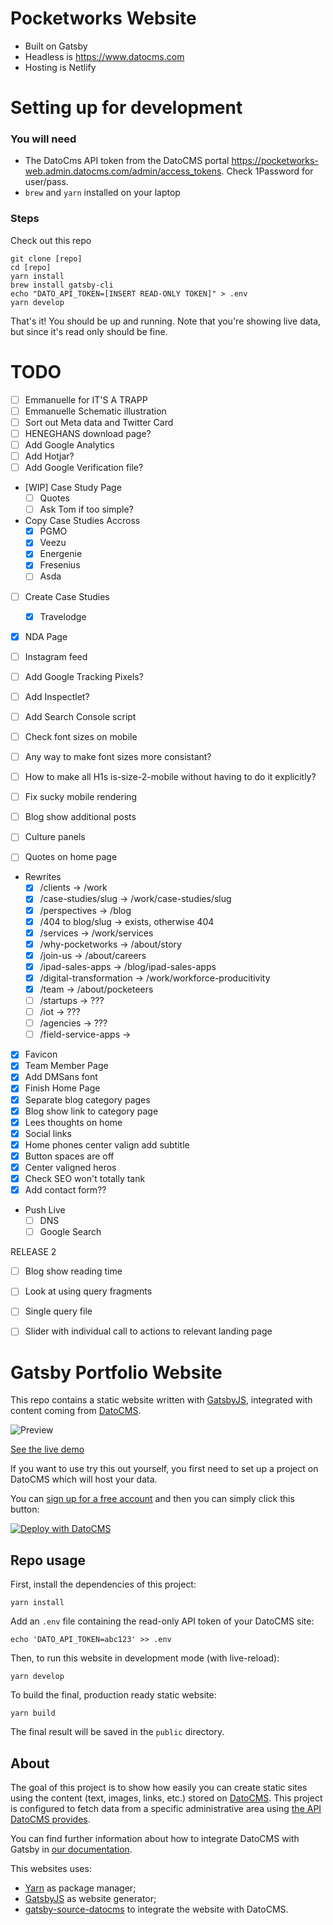 # Pocketworks Website

* Built on Gatsby
* Headless is https://www.datocms.com
* Hosting is Netlify

# Setting up for development

### You will need

* The DatoCms API token from the DatoCMS portal https://pocketworks-web.admin.datocms.com/admin/access_tokens. Check 1Password for user/pass.
* `brew` and `yarn` installed on your laptop

### Steps

Check out this repo

    git clone [repo]
    cd [repo]
    yarn install 
    brew install gatsby-cli
    echo "DATO_API_TOKEN=[INSERT READ-ONLY TOKEN]" > .env
    yarn develop
    
That's it! You should be up and running. Note that you're showing live data, but since it's read only should be fine. 

# TODO

* [ ] Emmanuelle for IT'S A TRAPP 
* [ ] Emmanuelle Schematic illustration
* [ ] Sort out Meta data and Twitter Card
* [ ] HENEGHANS download page?
* [ ] Add Google Analytics
* [ ] Add Hotjar?
* [ ] Add Google Verification file?
* [WIP] Case Study Page
  * [ ] Quotes
  * [ ] Ask Tom if too simple?
* Copy Case Studies Accross
  * [X] PGMO
  * [X] Veezu
  * [X] Energenie
  * [X] Fresenius
  * [ ] Asda
* [ ] Create Case Studies
  * [X] Travelodge
* [X] NDA Page
* [ ] Instagram feed
* [ ] Add Google Tracking Pixels?
* [ ] Add Inspectlet?
* [ ] Add Search Console script
* [ ] Check font sizes on mobile
* [ ] Any way to make font sizes more consistant?
* [ ] How to make all H1s is-size-2-mobile without having to do it explicitly?
* [ ] Fix sucky mobile rendering
* [ ] Blog show additional posts 
* [ ] Culture panels
* [ ] Quotes on home page


* Rewrites
  * [X] /clients                -> /work
  * [X] /case-studies/slug      -> /work/case-studies/slug
  * [X] /perspectives           -> /blog
  * [X] /404 to blog/slug       -> exists, otherwise 404
  * [X] /services               -> /work/services
  * [X] /why-pocketworks        -> /about/story
  * [X] /join-us                -> /about/careers
  * [X] /ipad-sales-apps        -> /blog/ipad-sales-apps
  * [X] /digital-transformation -> /work/workforce-producitivity
  * [X] /team                   -> /about/pocketeers
  * [ ] /startups               -> ???
  * [ ] /iot                    -> ???
  * [ ] /agencies               -> ???
  * [ ] /field-service-apps     -> 
* [X] Favicon
* [X] Team Member Page
* [X] Add DMSans font
* [X] Finish Home Page
* [X] Separate blog category pages
* [X] Blog show link to category page
* [X] Lees thoughts on home
* [X] Social links
* [X] Home phones center valign add subtitle
* [X] Button spaces are off
* [X] Center valigned heros  
* [X] Check SEO won't totally tank
* [X] Add contact form??

* Push Live
  * [ ] DNS
  * [ ] Google Search 

RELEASE 2
* [ ] Blog show reading time
* [ ] Look at using query fragments
* [ ] Single query file
* [ ] Slider with individual call to actions to relevant landing page


# Gatsby Portfolio Website

This repo contains a static website written with [GatsbyJS](https://www.gatsbyjs.org/), integrated with content coming from [DatoCMS](https://www.datocms.com).

![Preview](preview.png)

[See the live demo](https://datocms-gatsby-demo.netlify.com/)

If you want to use try this out yourself, you first need to set up a project on DatoCMS which will host your data.

You can [sign up for a free account](https://dashboard.datocms.com/signup) and then you can simply click this button:

[![Deploy with DatoCMS](https://dashboard.datocms.com/deploy/button.svg)](https://dashboard.datocms.com/projects/new-from-template/static-website/gatsby-portfolio)

## Repo usage

First, install the dependencies of this project:

```
yarn install
```

Add an `.env` file containing the read-only API token of your DatoCMS site:

```
echo 'DATO_API_TOKEN=abc123' >> .env
```

Then, to run this website in development mode (with live-reload):

```
yarn develop
```

To build the final, production ready static website:

```
yarn build
```

The final result will be saved in the `public` directory.

## About

The goal of this project is to show how easily you can create static sites using the content (text, images, links, etc.) stored on [DatoCMS](https://www.datocms.com). This project is configured to fetch data from a specific administrative area using [the API DatoCMS provides](https://www.datocms.com/docs/content-management-api).

You can find further information about how to integrate DatoCMS with Gatsby in [our documentation](https://www.datocms.com/docs/static-generators/gatsbyjs).

This websites uses:

- [Yarn](https://yarnpkg.com/) as package manager;
- [GatsbyJS](https://github.com/gatsbyjs/gatsby) as website generator;
- [gatsby-source-datocms](https://github.com/datocms/gatsby-source-datocms) to integrate the website with DatoCMS.
